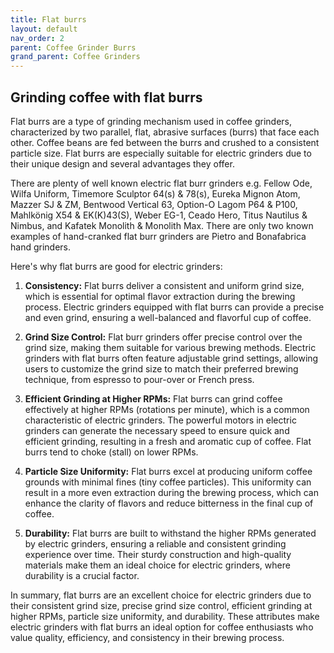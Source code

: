 ```yaml
---
title: Flat burrs
layout: default
nav_order: 2
parent: Coffee Grinder Burrs
grand_parent: Coffee Grinders
---
```


## Grinding coffee with flat burrs
Flat burrs are a type of grinding mechanism used in coffee grinders, characterized by two parallel, flat, abrasive surfaces (burrs) that face each other. Coffee beans are fed between the burrs and crushed to a consistent particle size. Flat burrs are especially suitable for electric grinders due to their unique design and several advantages they offer.

There are plenty of well known electric flat burr grinders e.g. Fellow Ode, Wilfa Uniform, Timemore Sculptor 64(s) & 78(s), Eureka Mignon Atom, Mazzer SJ & ZM, Bentwood Vertical 63, Option-O Lagom P64 & P100, Mahlkönig X54 & EK(K)43(S), Weber EG-1, Ceado Hero, Titus Nautilus & Nimbus, and Kafatek Monolith & Monolith Max.
There are only two known examples of hand-cranked flat burr grinders are Pietro and Bonafabrica hand grinders.

Here's why flat burrs are good for electric grinders:

1. **Consistency:** Flat burrs deliver a consistent and uniform grind size, which is essential for optimal flavor extraction during the brewing process. Electric grinders equipped with flat burrs can provide a precise and even grind, ensuring a well-balanced and flavorful cup of coffee.

2. **Grind Size Control:** Flat burr grinders offer precise control over the grind size, making them suitable for various brewing methods. Electric grinders with flat burrs often feature adjustable grind settings, allowing users to customize the grind size to match their preferred brewing technique, from espresso to pour-over or French press.

3. **Efficient Grinding at Higher RPMs:** Flat burrs can grind coffee effectively at higher RPMs (rotations per minute), which is a common characteristic of electric grinders. The powerful motors in electric grinders can generate the necessary speed to ensure quick and efficient grinding, resulting in a fresh and aromatic cup of coffee. Flat burrs tend to choke (stall) on lower RPMs.

4. **Particle Size Uniformity:** Flat burrs excel at producing uniform coffee grounds with minimal fines (tiny coffee particles). This uniformity can result in a more even extraction during the brewing process, which can enhance the clarity of flavors and reduce bitterness in the final cup of coffee.

5. **Durability:** Flat burrs are built to withstand the higher RPMs generated by electric grinders, ensuring a reliable and consistent grinding experience over time. Their sturdy construction and high-quality materials make them an ideal choice for electric grinders, where durability is a crucial factor.

In summary, flat burrs are an excellent choice for electric grinders due to their consistent grind size, precise grind size control, efficient grinding at higher RPMs, particle size uniformity, and durability. These attributes make electric grinders with flat burrs an ideal option for coffee enthusiasts who value quality, efficiency, and consistency in their brewing process.

